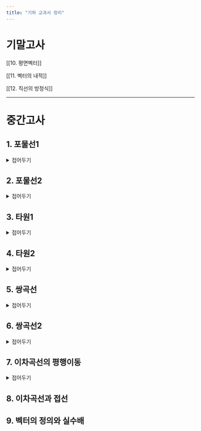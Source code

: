 ```yaml
---
title: "기하 교과서 정리"
---
```


# 기말고사

[[10. 평면벡터]]


[[11. 벡터의 내적]]


[[12. 직선의 방정식]]


---

# 중간고사

## 1. 포물선1
<details>
    <summary>접어두기</summary>
<img src="/assets/p geo/1. 포물선 (1).jpg"/>
<img src="/assets/p geo/1. 포물선 (2).jpg"/>
<img src="/assets/p geo/1. 포물선 (3).jpg"/>
<img src="/assets/p geo/1. 포물선 (4).jpg"/>
<a href="https://www.cbnse.go.kr/sub.php?menukey=104&mod=view&no=18373&page=1&listCnt=10">충북수학체험센터 포물선 영상 링크</a>
<img src="/assets/p geo/1. 포물선 (7).jpg"/>
<img src="/assets/p geo/1. 포물선 (8).jpg"/>
<img src="/assets/p geo/1. 포물선 (9).jpg"/>
<img src="/assets/p geo/1. 포물선 (10).jpg"/>
<img src="/assets/p geo/1. 포물선 (11).jpg"/>
<img src="/assets/p geo/1. 포물선 (12).jpg"/>
<img src="/assets/p geo/1. 포물선 (13).jpg"/>
<img src="/assets/p geo/1. 포물선 (14).jpg"/>
<img src="/assets/p geo/1. 포물선 (15).jpg"/>
<img src="/assets/p geo/1. 포물선 (16).jpg"/>
<img src="/assets/p geo/1. 포물선 (17).jpg"/>
<img src="/assets/p geo/1. 포물선 (18).jpg"/>
</details>

## 2. 포물선2
<details>
    <summary>접어두기</summary>
<img src="/assets/p geo/2. 포물선2 (1).jpg"/>
<img src="/assets/p geo/2. 포물선2 (3).jpg"/>
<img src="/assets/p geo/2. 포물선2 (4).jpg"/>
<img src="/assets/p geo/2. 포물선2 (5).jpg"/>
<img src="/assets/p geo/2. 포물선2 (6).jpg"/>
<img src="/assets/p geo/2. 포물선2 (7).jpg"/>
<img src="/assets/p geo/2. 포물선2 (8).jpg"/>
<img src="/assets/p geo/2. 포물선2 (9).jpg"/>
<img src="/assets/p geo/2. 포물선2 (10).jpg"/>
<img src="/assets/p geo/2. 포물선2 (11).jpg"/>
<img src="/assets/p geo/2. 포물선2 (12).jpg"/>
<img src="/assets/p geo/2. 포물선2 (13).jpg"/>
</details>

## 3. 타원1
<details>
    <summary>접어두기</summary>
<img src="/assets/p geo/3.타원 (1).jpg"/>
<img src="/assets/p geo/3.타원 (2).jpg"/>
<img src="/assets/p geo/3.타원 (3).jpg"/>
<img src="/assets/p geo/3.타원 (4).jpg"/>
<img src="/assets/p geo/3.타원 (5).jpg"/>
<img src="/assets/p geo/3.타원 (6).jpg"/>
<img src="/assets/p geo/3.타원 (7).jpg"/>
<img src="/assets/p geo/3.타원 (8).jpg"/>
<img src="/assets/p geo/3.타원 (9).jpg"/>
<img src="/assets/p geo/3.타원 (10).jpg"/>
<img src="/assets/p geo/3.타원 (11).jpg"/>
<img src="/assets/p geo/3.타원 (12).jpg"/>
<img src="/assets/p geo/3.타원 (13).jpg"/>
<img src="/assets/p geo/3.타원 (14).jpg"/>
</details>

## 4. 타원2
<details>
 <summary>접어두기</summary>
<img src="/assets/p geo/4. 타원2 (1).jpg"/>
<img src="/assets/p geo/4. 타원2 (2).jpg"/>
<img src="/assets/p geo/4. 타원2 (3).jpg"/>
<img src="/assets/p geo/4. 타원2 (4).jpg"/>
<img src="/assets/p geo/4. 타원2 (5).jpg"/>
<img src="/assets/p geo/4. 타원2 (6).jpg"/>
<img src="/assets/p geo/4. 타원2 (7).jpg"/>
<img src="/assets/p geo/4. 타원2 (8).jpg"/>
</details>

## 5. 쌍곡선
<details>
 <summary>접어두기</summary>
<img src="/assets/p geo/6. 쌍곡선 (1).jpg"/>
<img src="/assets/p geo/6. 쌍곡선 (2).jpg"/>
<img src="/assets/p geo/6. 쌍곡선 (3).jpg"/>
<img src="/assets/p geo/6. 쌍곡선 (4).jpg"/>
<img src="/assets/p geo/6. 쌍곡선 (5).jpg"/>
<img src="/assets/p geo/6. 쌍곡선 (6).jpg"/>
<img src="/assets/p geo/6. 쌍곡선 (7).jpg"/>
<img src="/assets/p geo/6. 쌍곡선 (8).jpg"/>
<img src="/assets/p geo/6. 쌍곡선 (9).jpg"/>
<img src="/assets/p geo/6. 쌍곡선 (10).jpg"/>
<img src="/assets/p geo/6. 쌍곡선 (11).jpg"/>
<img src="/assets/p geo/6. 쌍곡선 (12).jpg"/>
<img src="/assets/p geo/6. 쌍곡선 (13).jpg"/>
<img src="/assets/p geo/6. 쌍곡선 (14).jpg"/>
</details>

## 6. 쌍곡선2
<details>
 <summary>접어두기</summary>
<img src="/assets/p geo/5. 쌍곡선2 (1).jpg"/>
<img src="/assets/p geo/5. 쌍곡선2 (2).jpg"/>
<img src="/assets/p geo/5. 쌍곡선2 (3).jpg"/>
<img src="/assets/p geo/5. 쌍곡선2 (4).jpg"/>
<img src="/assets/p geo/5. 쌍곡선2 (5).jpg"/>
<img src="/assets/p geo/5. 쌍곡선2 (6).jpg"/>
<img src="/assets/p geo/5. 쌍곡선2 (7).jpg"/>
<img src="/assets/p geo/5. 쌍곡선2 (8).jpg"/>
<img src="/assets/p geo/5. 쌍곡선2 (9).jpg"/>
<img src="/assets/p geo/5. 쌍곡선2 (10).jpg"/>
<img src="/assets/p geo/5. 쌍곡선2 (11).jpg"/>
<img src="/assets/p geo/5. 쌍곡선2 (12).jpg"/>
</details>

## 7. 이차곡선의 평행이동
<details>
 <summary>접어두기</summary>
<img src="/assets/p geo/7. 평행이동 (1).jpg"/>
<img src="/assets/p geo/7. 평행이동 (2).jpg"/>
<img src="/assets/p geo/7. 평행이동 (3).jpg"/>
<img src="/assets/p geo/7. 평행이동 (4).jpg"/>
<img src="/assets/p geo/7. 평행이동 (5).jpg"/>
<img src="/assets/p geo/7. 평행이동 (6).jpg"/>
<img src="/assets/p geo/7. 평행이동 (7).jpg"/>
<img src="/assets/p geo/7. 평행이동 (8).jpg"/>
<img src="/assets/p geo/7. 평행이동 (9).jpg"/>
<img src="/assets/p geo/7. 평행이동 (10).jpg"/>
</details>


## 8. 이차곡선과 접선



## 9. 벡터의 정의와 실수배

